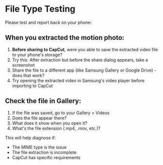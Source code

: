 # File Type Testing

Please test and report back on your phone:

## When you extracted the motion photo:
1. **Before sharing to CapCut**, were you able to save the extracted video file to your phone's storage?
2. Try this: After extraction but before the share dialog appears, take a screenshot
3. Share the file to a different app (like Samsung Gallery or Google Drive) - does that work?
4. Try opening the extracted video in Samsung's video player before importing to CapCut

## Check the file in Gallery:
1. If the file was saved, go to your Gallery > Videos
2. Does the file appear there?
3. What does it show when you open it?
4. What's the file extension (.mp4, .mov, etc.)?

This will help diagnose if:
- The MIME type is the issue
- The file extraction is incomplete
- CapCut has specific requirements

